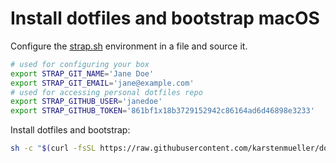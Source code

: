 # Install dotfiles and bootstrap macOS

Configure the [strap.sh](script/strap.sh) environment in a file and source it.

~~~zsh
# used for configuring your box
export STRAP_GIT_NAME='Jane Doe'
export STRAP_GIT_EMAIL='jane@example.com'
# used for accessing personal dotfiles repo
export STRAP_GITHUB_USER='janedoe'
export STRAP_GITHUB_TOKEN='861bf1x18b3729152942c86164ad6d46898e3233'
~~~

Install dotfiles and bootstrap:

~~~zsh
sh -c "$(curl -fsSL https://raw.githubusercontent.com/karstenmueller/dotfiles/master/script/install.sh)"
~~~
